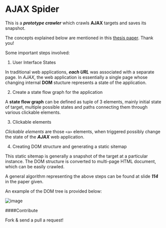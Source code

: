 AJAX Spider 
===

This is a ***prototype crawler*** which crawls **AJAX** targets and saves its snapshot.

The concepts explained below are mentioned in this [thesis paper](http://www.slideshare.net/Sampetruda/analysis-and-testing-of-ajaxbased-singlepage-web-applications). Thank you!

Some important steps involved:

1. User Interface States

In traditional web applications, ***each URL*** was associated with a separate page. In *AJAX*, the web application is essentially a single page whose changing internal **DOM** stucture represents a state of the application.

2. Create a state flow graph for the application

A **state flow graph** can be defined as tuple of 3 elements, mainly initial state of target, multiple possible states and paths connecting them through various clickable elements.

3. Clickable elements

*Clickable elements* are those `<a>` elements, when triggered possibly change the state of the ***AJAX*** web application.

4. Creating DOM structure and generating a static sitemap

This static sitemap is generally a snapshot of the target at a particular instance. The DOM structure is converted to multi-page HTML document, which can be easily crawled.

A general algorithm representing the above steps can be found at slide ***114*** in the paper given.

An example of the DOM tree is provided below:

![image]


####Contribute

Fork & send a pull a request!


[image]: http://static.flickr.com/75/154105033_f20d6d511f_m.jpg